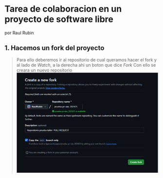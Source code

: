 # Tarea de colaboracion en un proyecto de software libre
por Raul Rubin

## 1. Hacemos un fork del proyecto
> Para ello deberemos ir al repositorio de cual queramos hacer el fork y al lado de *Watch*, a la derecha ahi un boton que dice *Fork*
> Con ello se creara un nuevo repositorio
![Image](https://github.com/RaulRubin/prueba4-Raul/blob/main/Ej4/Creado%20un%20nuevo%20fork.png) 
